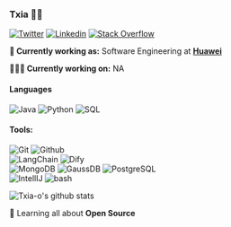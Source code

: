 ### Txia 👨‍💻

[![Twitter](https://img.shields.io/badge/-Twitter-222222?style=flat-square&logo=twitter&logoColor=white&link=https://github.com/txia-o)](https://github.com/txia-o)
[![Linkedin](https://img.shields.io/badge/-LinkedIn-222222?style=flat-square&logo=Linkedin&logoColor=white&link=https://github.com/txia-o)](https://github.com/txia-o)
[![Stack Overflow](https://img.shields.io/badge/-Stack%20Overflow-222222?style=flat-square&logo=stack-overflow&logoColor=white&link=https://github.com/txia-o)](https://github.com/txia-o)

**💼 Currently working as:** Software Engineering at <a href="https://www.huawei.com/en/" target="_blank"><b>Huawei</b></a>

**👨🏻‍💻 Currently working on:** NA

#### Languages

![Java](https://img.shields.io/badge/-Java-000000?style=flat&logo=java)
![Python](https://img.shields.io/badge/-Python-000000?style=flat&logo=python)
![SQL](https://img.shields.io/badge/-SQL-000000?style=flat&logo=mysql)

#### Tools:

![Git](https://img.shields.io/badge/-Git-000000?style=flat&logo=git)
![Github](https://img.shields.io/badge/-Github-000000?style=flat&logo=github)<br />
![LangChain](https://img.shields.io/badge/-LangChain-000000?style=flat&logo=python&logoColor=green)
![Dify](https://img.shields.io/badge/-Dify-000000?style=flat&logo=python&logoColor=blue) <br />
![MongoDB](https://img.shields.io/badge/-MongoDB-000000?style=flat&logo=mongodb)
![GaussDB](https://img.shields.io/badge/-GaussDB-000000?style=flat&logo=mysql)
![PostgreSQL](https://img.shields.io/badge/-MySQL-000000?style=flat&logo=mysql) <br />
![IntellIJ](https://img.shields.io/badge/-IntellIJ%20IDEA-000000?style=flat&logo=intellij%20idea)
![bash](https://img.shields.io/badge/-bash-000000?style=flat&logo=data:image/png;base64,iVBORw0KGgoAAAANSUhEUgAAAB4AAAAeCAYAAAA7MK6iAAAACXBIWXMAAAsTAAALEwEAmpwYAAAAjklEQVR4nO3VPQqEMBCG4fcSLnok2VsnhaBWa2Gv3mNsYiNkCncSRPPBNJPiIUN+oORt+QIbIMa1Aq0GrwnQoxYNlsQVzXth60iBbz1qB4zAJzfch970By5X4Ar4hf4MNLlgwk6nsDbwdLg6jbrOBQ+Rw+WVp9FbwF3kOmmws4AtIgW+zX/sE6JOg0uelx3XxAOblnvqngAAAABJRU5ErkJggg==)

![Txia-o's github stats](https://github-readme-stats.vercel.app/api?username=txia-o&show_icons=true&line_height=30)

🌱 Learning all about **Open Source**
